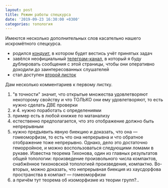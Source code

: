 ```yaml
---
layout: post
title: Режим работы спецкурса
date: '2019-09-23 16:30:00 +0300'
categories: топология
---
```


Имеются несколько дополнительных слов касательно нашего искромётного спецкурса.

* родился [кондуит](https://docs.google.com/spreadsheets/d/1p5EtqF8VMFv8-DisIiCwJvSC1Qf94aN0UqqFSri72N0), в котором будет вестись учёт принятых задач
* завёлся неофициальный [телеграм-канал](https://t.me/joinchat/AAAAAEhIRfEN6yQYKdo7Ww), в который я буду дублировать сообщения с этой страницы, чтобы они оперативно доходили до заинтересованных слушателей
* стал доступен [второй листок](https://github.com/igortsts/igortsts.github.io/blob/master/docs/sheets/sheet2.pdf)

Дам несколько комментариев к первому листку.
1. "в точности" значит, что открытые множества удовлетворяют некоторому свойству и что ТОЛЬКО они ему удовлетворяют, то есть нужно сделать ДВЕ проверки
2. и 4. нужно поработать с определениями
5. пример есть в любой книжке по матанализу
6. естественно предполагается, что это отображение должно быть непрерывным
7. нужно предъявить явную биекцию и доказать, что она — гомеоморфизм, то есть что она непрерывна и что обратное отображение тоже непрерывно. Однако, дело это достаточно геморройное, и можно воспользоваться следующими ломами в рукаве. Известна теорема Тихонова, один из главных результатов общей топологии: произведение произвольного числа компактов, снабжённое тихоновской топологией произведения, компактно. Во-вторых, можно доказать, что непрерывная биекция из хаусдорфова пространства в компакт — гомеоморфизм
9. а причём тут теорема об изоморфизме из теории групп?..